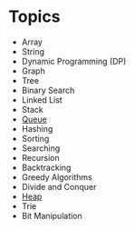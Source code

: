 # Topics

- Array
- String
- Dynamic Programming (DP)
- Graph
- Tree
- Binary Search
- Linked List
- Stack
- [Queue](https://www.geeksforgeeks.org/queue-in-python/)
- Hashing
- Sorting
- Searching
- Recursion
- Backtracking
- Greedy Algorithms
- Divide and Conquer
- [Heap](https://stackoverflow.com/questions/2501457/what-do-i-use-for-a-max-heap-implementation-in-python)
- Trie
- Bit Manipulation
